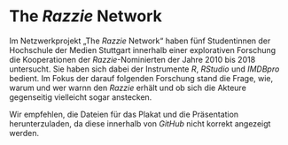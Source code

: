 # The *Razzie* Network

Im Netzwerkprojekt „The *Razzie* Network“ haben fünf Studentinnen der Hochschule der Medien Stuttgart innerhalb einer explorativen Forschung die Kooperationen der *Razzie*-Nominierten der Jahre 2010 bis 2018 untersucht. Sie haben sich dabei der Instrumente *R*, *RStudio* und *IMDBpro* bedient. Im Fokus der darauf folgenden Forschung stand die Frage, wie, warum und wer warnn den *Razzie* erhält und ob sich die Akteure gegenseitig vielleicht sogar anstecken.

Wir empfehlen, die Dateien für das Plakat und die Präsentation herunterzuladen, da diese innerhalb von *GitHub* nicht korrekt angezeigt werden.
